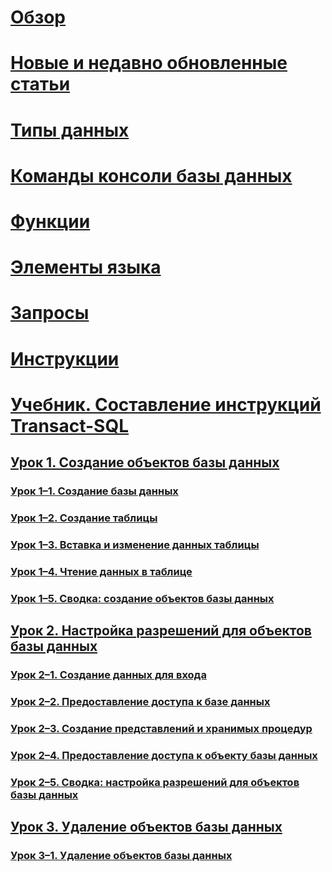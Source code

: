 # [Обзор](language-reference.md)  
# [Новые и недавно обновленные статьи](new-updated-t-sql.md)

# [Типы данных](../t-sql/data-types/data-types-transact-sql.md)
# [Команды консоли базы данных](../t-sql/database-console-commands/database-console-commands.md)
# [Функции](../t-sql/functions/functions.md)
# [Элементы языка](../t-sql/language-elements/language-elements-transact-sql.md)
# [Запросы](../t-sql/queries/queries.md)
# [Инструкции](../t-sql/statements/statements.md)



# [Учебник. Составление инструкций Transact-SQL](tutorial-writing-transact-sql-statements.md)  
## [Урок 1. Создание объектов базы данных](lesson-1-creating-database-objects.md)  
### [Урок 1–1. Создание базы данных](lesson-1-1-creating-a-database.md)  
### [Урок 1–2. Создание таблицы](lesson-1-2-creating-a-table.md)  
### [Урок 1–3. Вставка и изменение данных таблицы](lesson-1-3-inserting-and-updating-data-in-a-table.md)  
### [Урок 1–4. Чтение данных в таблице](lesson-1-4-reading-the-data-in-a-table.md)  
### [Урок 1–5. Сводка: создание объектов базы данных](lesson-1-5-summary-creating-database-objects.md)  

## [Урок 2. Настройка разрешений для объектов базы данных](lesson-2-configuring-permissions-on-database-objects.md)  
### [Урок 2–1. Создание данных для входа](lesson-2-1-creating-a-login.md)  
### [Урок 2–2. Предоставление доступа к базе данных](lesson-2-2-granting-access-to-a-database.md)  
### [Урок 2–3. Создание представлений и хранимых процедур](lesson-2-3-creating-views-and-stored-procedures.md)  
### [Урок 2–4. Предоставление доступа к объекту базы данных](lesson-2-4-granting-access-to-a-database-object.md)  
### [Урок 2–5. Сводка: настройка разрешений для объектов базы данных](lesson-2-5-summary-configuring-permissions-on-database-objects.md)  

## [Урок 3. Удаление объектов базы данных](lesson-3-deleting-database-objects.md)  
### [Урок 3–1. Удаление объектов базы данных](lesson-3-1-deleting-database-objects.md)  
